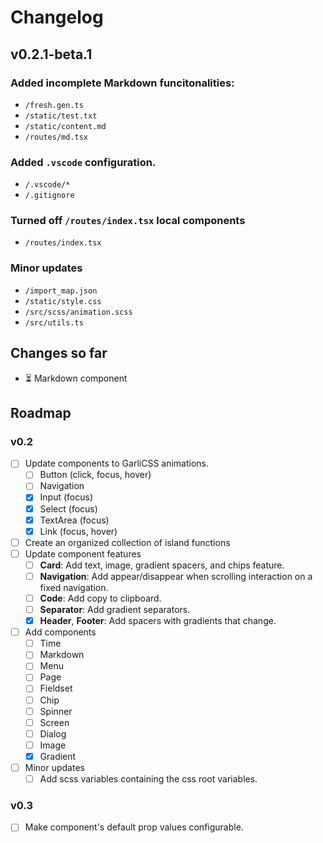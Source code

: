 # Changelog

## v0.2.1-beta.1

### Added incomplete Markdown funcitonalities:

- `/fresh.gen.ts`
- `/static/test.txt`
- `/static/content.md`
- `/routes/md.tsx`

### Added `.vscode` configuration.

- `/.vscode/*`
- `/.gitignore`

### Turned off `/routes/index.tsx` local components

- `/routes/index.tsx`

### Minor updates

- `/import_map.json`
- `/static/style.css`
- `/src/scss/animation.scss`
- `/src/utils.ts`

## Changes so far

- ⏳ Markdown component

## Roadmap

### v0.2

- [ ] Update components to GarliCSS animations.
  - [ ] Button (click, focus, hover)
  - [ ] Navigation
  - [x] Input (focus)
  - [x] Select (focus)
  - [x] TextArea (focus)
  - [x] Link (focus, hover)
- [ ] Create an organized collection of island functions
- [ ] Update component features
  - [ ] **Card**: Add text, image, gradient spacers, and chips feature.
  - [ ] **Navigation**: Add appear/disappear when scrolling interaction on a fixed navigation.
  - [ ] **Code**: Add copy to clipboard.
  - [ ] **Separator**: Add gradient separators.
  - [x] **Header**, **Footer**: Add spacers with gradients that change.
- [ ] Add components
  - [ ] Time
  - [ ] Markdown
  - [ ] Menu
  - [ ] Page
  - [ ] Fieldset
  - [ ] Chip
  - [ ] Spinner
  - [ ] Screen
  - [ ] Dialog
  - [ ] Image
  - [x] Gradient
- [ ] Minor updates
  - [ ] Add scss variables containing the css root variables.

### v0.3

- [ ] Make component's default prop values configurable.
